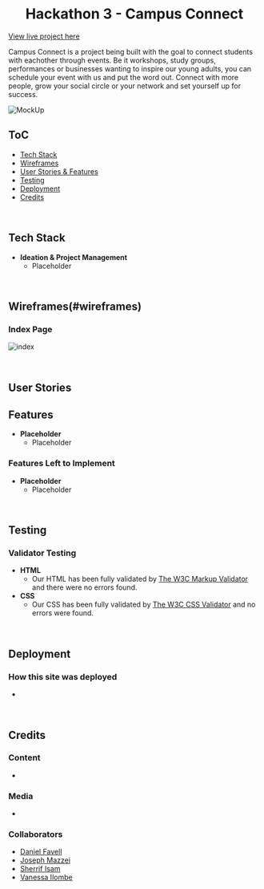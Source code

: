 <h1 align="center">Hackathon 3 - Campus Connect</h1>

[View live project here](https://django-campus-connect-651e95e66b0e.herokuapp.com/)

Campus Connect is a project being built with the goal to connect students with eachother through events.
Be it workshops, study groups, performances or businesses wanting to inspire our young adults, you can schedule your event with us and put the word out.
Connect with more people, grow your social circle or your network and set yourself up for success.

![MockUp]()

## ToC
* [Tech Stack](#tech-stack)
* [Wireframes](#wireframes)
* [User Stories & Features](#user-stories)
* [Testing](#testing)
* [Deployment](#deployment)
* [Credits](#credits)


<br>  

## Tech Stack

- __Ideation & Project Management__
  - Placeholder


<br>

## Wireframes(#wireframes)

### Index Page
![index]()


<br>

## User Stories

## Features
- __Placeholder__
  - Placeholder

### Features Left to Implement
- __Placeholder__
  - Placeholder


<br>

## Testing 

### Validator Testing
- __HTML__
    - Our HTML has been fully validated by [The W3C Markup Validator](https://validator.w3.org/#validate_by_input) and there were no errors found.
- __CSS__
    - Our CSS has been fully validated by [The W3C CSS Validator](https://jigsaw.w3.org/css-validator/) and no errors were found.


<br>

## Deployment

### How this site was deployed
- 


<br>

## Credits

### Content
- 

### Media 
- 

### Collaborators 
- [Daniel Favell](https://github.com/DanielFavell)
- [Joseph Mazzei](https://github.com/jomazzei)
- [Sherrif Isam](https://github.com/Sherrif-Isam)
- [Vanessa Ilombe](https://github.com/qnessa)
